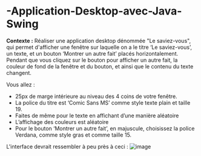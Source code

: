 # -Application-Desktop-avec-Java-Swing

**Contexte :**
Réaliser une application desktop dénommée "Le saviez-vous", qui permet d'afficher une fenêtre sur laquelle on a le titre ‘Le saviez-vous’, un texte, et un bouton ‘Montrer un autre fait’ placés horizontalement. Pendant que vous cliquez sur le bouton pour afficher un autre fait, la couleur de fond de la fenêtre et du bouton, et ainsi que le contenu du texte changent.

Vous allez :
-	25px de marge intérieure au niveau des 4 coins de votre fenêtre.
-	La police du titre est ‘Comic Sans MS’ comme style texte plain et taille 19.
-	Faites de même pour le texte en affichant d’une manière aléatoire
- L’affichage des couleurs est aléatoire
- Pour le bouton ‘Montrer un autre fait’, en majuscule, choisissez la police Verdana, comme style gras et comme taille 15.

L'interface devrait ressembler à peu près à ceci :
![image](https://user-images.githubusercontent.com/57939499/102814312-aaa00280-43ca-11eb-9829-598425d1d1c2.png)
